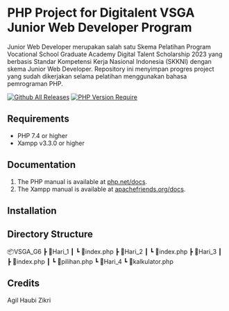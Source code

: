 # PHP Project for Digitalent VSGA Junior Web Developer Program

Junior Web Developer merupakan salah satu Skema Pelatihan Program Vocational School Graduate Academy Digital Talent Scholarship 2023 yang berbasis Standar Kompetensi Kerja Nasional Indonesia (SKKNI) dengan skema Junior Web Developer. Repository ini menyimpan progres project yang sudah dikerjakan selama pelatihan menggunakan bahasa pemrograman PHP.

[![Github All Releases](https://img.shields.io/github/downloads/agilhz/VSGA-G6-JWD-1/total.svg)]()
[![PHP Version Require](http://poser.pugx.org/badges/poser/require/php)](https://packagist.org/packages/badges/poser)

## Requirements

* PHP 7.4 or higher
* Xampp v3.3.0 or higher

## Documentation

1. The PHP manual is available at [php.net/docs](https://php.net/docs).
2. The Xampp manual is available at [apachefriends.org/docs](https://www.apachefriends.org/docs/).

## Installation

## Directory Structure

📦VSGA_G6
 ┣ 📂Hari_1
 ┃ ┗ 📜index.php
 ┣ 📂Hari_2
 ┃ ┗ 📜index.php
 ┣ 📂Hari_3
 ┃ ┣ 📜index.php
 ┃ ┗ 📜pilihan.php
 ┗ 📂Hari_4
   ┗ 📜kalkulator.php

## Credits

Agil Haubi Zikri
